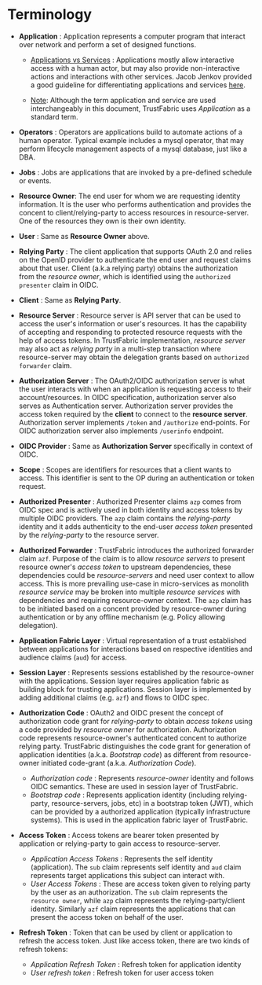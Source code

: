 # Terminology

* **Application** : Application represents a computer program that interact over network and perform a set of designed functions.

    * <u>Applications vs Services</u> : Applications mostly allow interactive access with a human actor, but may also provide non-interactive actions and interactions with other services.  Jacob Jenkov provided a good guideline for differentiating applications and services [here](http://tutorials.jenkov.com/soa/services-applications.html).

    * <u>Note</u>: Although the term application and service are used interchangeably in this document, TrustFabric uses *Application* as a standard term.  

* **Operators** : Operators are applications build to automate actions of a human operator. Typical example includes a mysql operator, that may perform lifecycle management aspects of a mysql database, just like a DBA.


* **Jobs** : Jobs are applications that are invoked by a pre-defined schedule or events.

* **Resource Owner**: The end user for whom we are requesting identity information. It is the user who performs authentication and provides the concent to client/relying-party to access resources in resource-server. One of the resources they own is their own identity.

* **User** : Same as **Resource Owner** above.

* **Relying Party** :  The client application that supports OAuth 2.0 and relies on the OpenID provider to authenticate the end user and request claims about that user. Client (a.k.a relying party) obtains the authorization from the *resource owner*, which is identified using the `authorized presenter` claim in OIDC.

* **Client** : Same as **Relying Party**.

* **Resource Server** : Resource server is API server that can be used to access the user's information or user's resources. It has the capability of accepting and responding to protected resource requests with the help of access tokens. In TrustFabric implementation, *resource server* may also act as *relying party* in a multi-step transaction where resource-server may obtain the delegation grants based on `authorized forwarder` claim.

* **Authorization Server** : The OAuth2/OIDC authorization server is what the user interacts with when an application is requesting access to their account/resources. In OIDC specification, authorization server also serves as Authentication server. Authorization server provides the access token required by the **client** to connect to the **resource server**. Authorization server implements `/token` and `/authorize` end-points. For OIDC authorization server also implements `/userinfo` endpoint.

* **OIDC Provider** : Same as **Authorization Server** specifically in context of OIDC.

* **Scope** : Scopes are identifiers for resources that a client wants to access. This identifier is sent to the OP during an authentication or token request.

* **Authorized Presenter** : Authorized Presenter claims `azp` comes from OIDC spec and is actively used in both identity and access tokens by multiple OIDC providers. The `azp` claim contains the *relying-party* identity and it adds authenticity to the end-user *access token* presented by the *relying-party* to the resource server.

* **Authorized Forwarder** : TrustFabric introduces the authorized forwarder claim `azf`. Purpose of the claim is to allow *resource servers* to present resource owner's *access token* to upstream dependencies, these dependencies could be *resource-servers* and need user context to allow access. This is more prevailing use-case in micro-services as monolith *resource service* may be broken into multiple *resource services* with dependencies and requiring resource-owner context. The `azp` claim has to be initiated based on a concent provided by resource-owner during authentication or by any offline mechanism (e.g. Policy allowing delegation).


* **Application Fabric Layer** : Virtual representation of a trust established between applications for interactions based on respective identities and audience claims (`aud`) for access.

* **Session Layer** : Represents sessions established by the resource-owner with the applications. Session layer requires application fabric as building block for trusting applications. Session layer is implemented by adding additional claims (e.g. `azf`) and flows to OIDC spec.

* **Authorization Code** : OAuth2 and OIDC present the concept of authorization code grant for *relying-party* to obtain *access tokens* using a code provided by *resource owner* for authorization. Authorization code represents resource-owner's authenticated concent to authorize relying party. TrustFabric distinguishes the code grant for generation of application identities (a.k.a. *Bootstrap code*) as different from resource-owner initiated code-grant (a.k.a. *Authorization Code*). 
    *   *Authorization code* : Represents *resource-owner* identity and follows OIDC semantics. These are used in session layer of TrustFabric.
    *   *Bootstrap code* : Represents application identity (including relying-party, resource-servers, jobs, etc) in a bootstrap token (JWT), which can be provided by a authorized application (typically infrastructure systems). This is used in the application fabric layer of TrustFabric.

* **Access Token** : Access tokens are bearer token presented by application or relying-party to gain access to resource-server.
    *   *Application Access Tokens* : Represents the self identity (application). The `sub` claim represents self identity and `aud` claim represents target applications this subject can interact with.
    *   *User Access Tokens* : These are access token given to relying party by the user as an authorization. The `sub` claim represents the `resource owner`, while `azp` claim represents the relying-party/client identity. Similarly `azf` claim represents the applications that can present the access token on behalf of the user.

* **Refresh Token** : Token that can be used by client or application to refresh the access token. Just like access token, there are two kinds of refresh tokens:
    *   *Application Refresh Token* : Refresh token for application identity
    *   *User refresh token* : Refresh token for user access token
